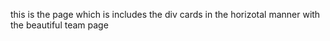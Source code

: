 this is the page which is includes the div cards in the horizotal manner with the beautiful team page

